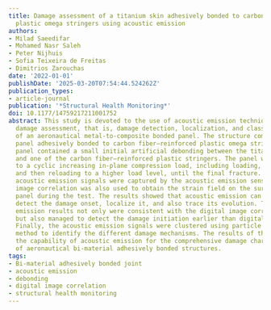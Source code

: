 ```yaml
---
title: Damage assessment of a titanium skin adhesively bonded to carbon fiber–reinforced
  plastic omega stringers using acoustic emission
authors:
- Milad Saeedifar
- Mohamed Nasr Saleh
- Peter Nijhuis
- Sofia Teixeira de Freitas
- Dimitrios Zarouchas
date: '2022-01-01'
publishDate: '2025-03-20T07:54:44.524262Z'
publication_types:
- article-journal
publication: '*Structural Health Monitoring*'
doi: 10.1177/14759217211001752
abstract: This study is devoted to the use of acoustic emission technique for a comprehensive
  damage assessment, that is, damage detection, localization, and classification,
  of an aeronautical metal-to-composite bonded panel. The structure comprised a titanium
  panel adhesively bonded to carbon fiber–reinforced plastic omega stringers. The
  panel contained a small initial artificial debonding between the titanium panel
  and one of the carbon fiber–reinforced plastic stringers. The panel was subjected
  to a cyclic increasing in-plane compression load, including loading, unloading,
  and then reloading to a higher load level, until the final fracture. The generated
  acoustic emission signals were captured by the acoustic emission sensors, and digital
  image correlation was also used to obtain the strain field on the surface of the
  panel during the test. The results showed that acoustic emission can accurately
  detect the damage onset, localize it, and also trace its evolution. The acoustic
  emission results not only were consistent with the digital image correlation results,
  but also managed to detect the damage initiation earlier than digital image correlation.
  Finally, the acoustic emission signals were clustered using particle swarm optimization
  method to identify the different damage mechanisms. The results of this study demonstrate
  the capability of acoustic emission for the comprehensive damage characterization
  of aeronautical bi-material adhesively bonded structures.
tags:
- Bi-material adhesively bonded joint
- acoustic emission
- debonding
- digital image correlation
- structural health monitoring
---
```


